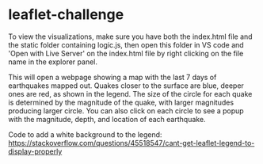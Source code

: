 # leaflet-challenge

To view the visualizations, make sure you have both the index.html file and the static folder containing logic.js, then open this folder in VS code and 'Open with Live Server' on the index.html file by right clicking on the file name in the explorer panel.

This will open a webpage showing a map with the last 7 days of earthquakes mapped out. Quakes closer to the surface are blue, deeper ones are red, as shown in the legend. The size of the circle for each quake is determined by the magnitude of the quake, with larger magnitudes producing larger circle. You can also click on each circle to see a popup with the magnitude, depth, and location of each earthquake.



Code to add a white background to the legend: https://stackoverflow.com/questions/45518547/cant-get-leaflet-legend-to-display-properly